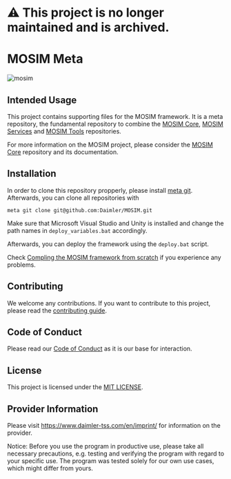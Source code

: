 # :warning: This project is no longer maintained and is archived.

# MOSIM Meta

![mosim](https://mosim.eu/____impro/1/onewebmedia/MOSIM%20Logo%20white%20background%20150.png?etag=%221b8a-5c57fd19%22&sourceContentType=image%2Fpng&ignoreAspectRatio&resize=150%2B84&extract=0%2B7%2B149%2B59)

## Intended Usage
This project contains supporting files for the MOSIM framework. 
It is a meta repository, the fundamental repository to combine the [MOSIM Core](https://github.com/Daimler/MOSIM_Core), [MOSIM Services](https://github.com/Daimler/MOSIM_Services) and [MOSIM Tools](https://github.com/Daimler/MOSIM_Tools) repositories. 

For more information on the MOSIM project, please consider the [MOSIM Core](https://github.com/Daimler/MOSIM_Core) repository and its documentation. 

## Installation

In order to clone this repository propperly, please install [meta git](https://github.com/mateodelnorte/meta).
Afterwards, you can clone all repositories with
```
meta git clone git@github.com:Daimler/MOSIM.git
```
Make sure that Microsoft Visual Studio and Unity is installed and change the path names in `deploy_variables.bat` accordingly.

Afterwards, you can deploy the framework using the `deploy.bat` script.

Check [Compling the MOSIM framework from scratch](https://github.com/Daimler/mosim_core/wiki/CompileFramework) if you experience any problems.

## Contributing

We welcome any contributions.
If you want to contribute to this project, please read the [contributing guide](CONTRIBUTING.md).

## Code of Conduct

Please read our [Code of Conduct](https://github.com/Daimler/daimler-foss/blob/master/CODE_OF_CONDUCT.md) as it is our base for interaction.

## License

This project is licensed under the [MIT LICENSE](LICENSE).

## Provider Information

Please visit <https://www.daimler-tss.com/en/imprint/> for information on the provider.

Notice: Before you use the program in productive use, please take all necessary precautions,
e.g. testing and verifying the program with regard to your specific use.
The program was tested solely for our own use cases, which might differ from yours.
